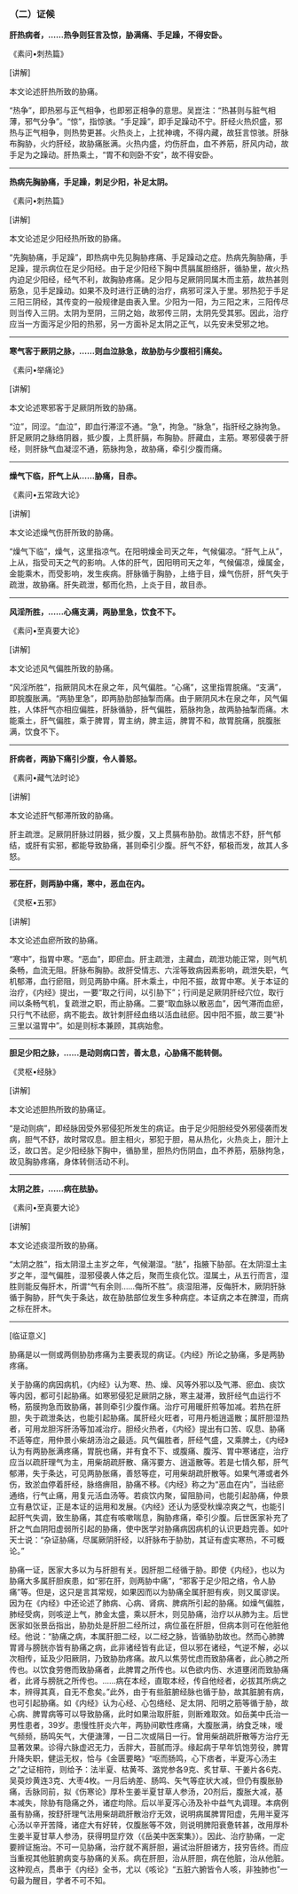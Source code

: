 ### （二）证候

**肝热病者，……热争则狂言及惊，胁满痛、手足躁，不得安卧。**

《素问•刺热篇》

[讲解]

本文论述肝热所致的胁痛。

“热争”，即热邪与正气相争，也即邪正相争的意思。吴崑注：“热甚则与脏气相薄，邪气分争”。“惊”，指惊骇。“手足躁”，即手足躁动不宁。肝经火热炽盛，邪热与正气相争，则热势更甚。火热炎上，上扰神魂，不得内藏，故狂言惊骇。肝脉布胸胁，火灼肝经，故胁痛胀满。火热内盛，灼伤肝血，血不养筋，肝风内动，故手足为之躁动。肝热乘土，“胃不和则卧不安”，故不得安卧。

* * *

**热病先胸胁痛，手足躁，刺足少阳，补足太阴。**

《素问•刺热篇》

[讲解]

本文论述足少阳经热所致的胁痛。

“先胸胁痛，手足躁”，即热病中先见胸胁疼痛、手足躁动之症。热病先胸胁痛，手足躁，提示病位在足少阳经。由于足少阳经下胸中贯膈属胆络肝，循胁里，故火热内迫足少阳经，经气不利，故胸胁疼痛。足少阳与足厥阴同属木而主筋，故热甚则筋急，见手足躁动。如果不及时进行正确的治疗，病邪可深入于里。邪热犯于手足三阳三阴经，其传变的一般规律是由表入里。少阳为一阳，为三阳之末，三阳传尽则当传入三阴。太阴为至阴，三阴之始，故邪传三阴，太阴先受其邪。因此，治疗应当一方面泻足少阳的热邪，另一方面补足太阴之正气，以先安未受邪之地。

* * *

**寒气客于厥阴之脉，……则血泣脉急，故胁肋与少腹相引痛矣。**

《素问•举痛论》

[讲解]

本文论述寒邪客于足厥阴所致的胁痛。

“泣”，同涩。“血泣”，即血行滞涩不通。“急”，拘急。“脉急”，指肝经之脉拘急。肝足厥阴之脉络阴器，抵少腹，上贯肝膈，布胸胁。肝藏血，主筋。寒邪侵袭于肝经，则肝脉气血凝涩不通，筋脉拘急，故胁痛，牵引少腹而痛。

* * *

**燥气下临，肝气上从……胁痛，目赤。**

《素问•五常政大论》

[讲解]

本文论述燥气伤肝所致的胁痛。

“燥气下临”，燥气，这里指凉气。在阳明燥金司天之年，气候偏凉。“肝气上从”，上从，指受司天之气的影响。人体的肝气，因阳明司天之年，气候偏凉，燥属金，金能乘木，而受影响，发生疾病。肝脉循于胸胁，上络于目，燥气伤肝，肝气失于疏泄，故胁痛。肝失疏泄，郁而化热，上炎于目，故目赤。

* * *

**风淫所胜，……心痛支满，两胁里急，饮食不下。**

《素问•至真要大论》

[讲解]

本文论述风气偏胜所致的胁痛。

“风淫所胜”，指厥阴风木在泉之年，风气偏胜。“心痛”，这里指胃脘痛。“支满”，即脘腹胀满。“两胁里急”，即两胁肋部抽掣而痛。由于厥阴风木在泉之年，风气偏胜，人体肝气亦相应偏胜，肝脉循胁，肝气偏胜，筋脉拘急，故两胁抽掣而痛。木能乘土，肝气偏胜，乘于脾胃，胃主纳，脾主运，脾胃不和，故胃脘痛，脘腹胀满，饮食不下。

* * *

**肝病者，两胁下痛引少腹，令人善怒。**

《素问•藏气法时论》

[讲解]

本文论述肝气郁滞所致的胁痛。

肝主疏泄。足厥阴肝脉过阴器，抵少腹，又上贯膈布胁肋。故情志不舒，肝气郁结，或肝有实邪，都能导致胁痛，甚则牵引少腹。肝气不舒，郁极而发，故其人多怒。

* * *

**邪在肝，则两胁中痛，寒中，恶血在内。**

《灵枢•五邪》

[讲解]

本文论述血瘀所致的胁痛。

“寒中”，指胃中寒。“恶血”，即瘀血。肝主疏泄，主藏血，疏泄功能正常，则气机条畅，血流无阻。肝脉布胸胁。故肝受情志、六淫等致病因素影响，疏泄失职，气机郁滞，血行瘀阻，则见两胁中痛。肝木乘土，中阳不振，故胃中寒。关于本证的治疗，《内经》提出，一要“取之行间，以引胁下”；行间是足厥阴肝经穴位，取行间以条畅气机，复疏泄之职，而止胁痛。二要“取血脉以散恶血”，因气滞而血瘀，只行气不祛瘀，病不能去。故针刺肝经血络以活血祛瘀。因中阳不振，故三要“补三里以温胃中”。如是则标本兼顾，其病始愈。

* * *

**胆足少阳之脉，……是动则病口苦，善太息，心胁痛不能转侧。**

《灵枢•经脉》

[讲解]

本文论述胆热所致的胁痛证。

“是动则病”，即经脉因受外邪侵犯所发生的病证。由于足少阳胆经受外邪侵袭而发病，胆气不舒，故时常叹息。胆主相火，邪犯于胆，易从热化，火热炎上，胆汁上泛，故口苦。足少阳经脉下胸中，循胁里，胆热灼伤阴血，血不养筋，筋脉拘急，故见胸胁疼痛，身体转侧活动不利。

* * *

**太阴之胜，……病在胠胁。**

《素问•至真要大论》

[讲解]

本文论述痰湿所致的胁痛。

“太阴之胜”，指太阴湿土主岁之年，气候潮湿。“胠”，指腋下胁部。在太阴湿土主岁之年，湿气偏胜，湿邪侵袭人体之后，聚而生痰化饮。湿属土，从五行而言，湿胜则能反侮肝木，所谓“气有余则……侮所不胜”。痰湿阻滞，反侮肝木，厥阴肝脉循于胸胁，肝气失于条达，故在胁胠部位发生多种病症。本证病之本在脾湿，而病之标在肝木。

* * *

[临证意义]

胁痛是以一侧或两侧胁肋疼痛为主要表现的病证。《内经》所论之胁痛，多是两胁疼痛。

关于胁痛的病因病机，《内经》认为寒、热、燥、风等外邪以及气滞、瘀血、痰饮等内因，都可引起胁痛。如寒邪侵犯足厥阴之脉，寒主凝滞，致肝经气血运行不畅，筋膜拘急而致胁痛，甚则牵引少腹作痛。治疗可用暖肝煎等加减。若热在肝胆，失于疏泄条达，也能引起胁痛。属肝经火旺者，可用丹栀逍遥散；属肝胆湿热者，可用龙胆泻肝汤等加减治疗。胆经火热者，《内经》提出有口苦、叹息、胁痛不适等症，用仲景小柴胡汤治之最适。风气偏胜者，肝经气盛，又乘脾土，《内经》认为有两胁胀满疼痛，胃脘也痛，并有食不下、或腹痛、腹泻、胃中寒诸症，治疗应当以疏肝理气为主，用柴胡疏肝散、痛泻要方、逍遥散等。若是七情久郁，肝气郁滞，失于条达，可见两胁胀痛，善怒等症，可用柴胡疏肝散等。如果气滞或者外伤，致淤血停着肝经，脉络痹阻，胁痛不移。《内经》称之为“恶血在内”，当祛瘀通络，行气止痛，用复元活血汤等。若痰饮内聚，留阻胁间，也能引起胁痛，仲景立有悬饮证，正是本证的运用和发展。《内经》还认为感受秋燥凉爽之气，也能引起肝气失调，致生胁痛，其症有咳嗽喘息，胸胁疼痛，牵引少腹。后世医家补充了肝之气血阴阳虚弱所引起的胁痛，使中医学对胁痛病因病机的认识更趋完善。如叶天士说：“杂证胁痛，尽属厥阴肝经，以肝脉布于胁肋，其证有虚实寒热，不可概论。”

胁痛一证，医家大多以为与肝胆有关。因肝胆二经循于胁。即使《内经》，也以为胁痛大多属肝胆疾患，如“邪在肝，则两胁中痛”，“邪客于足少阳之络，令人胁痛”等。但是，这只是言其常规，如果因而以为胁痛全属肝胆有疾，则又属谬误。因为在《内经》中还论述了肺病、心病、肾病、脾病所引起的胁痛。如燥气偏胜，肺经受病，则咳逆上气，肺金太盛，乘以肝木，则见胁痛，治疗以从肺为主。后世医家如张景岳指出，胁肋处是肝胆二经所过，病位虽在肝胆，但病本则可在他脏他经。他说：“胁痛之病，本属肝胆二经，以二经之脉，皆循胁肋故也。然而心肺脾胃肾与膀胱亦皆有胁痛之病，此非诸经皆有此证，但以邪在诸经，气逆不解，必以次相传，延及少阳厥阴，乃致胁肋疼痛。故凡以焦劳忧虑而致胁痛者，此心肺之所传也。以饮食劳倦而致胁痛者，此脾胃之所传也。以色欲内伤、水道壅闭而致胁痛者，此肾与膀胱之所传也。……病在本经，直取本经，传自他经者，必拔其所病之本，辨得其真，自无不愈矣。”此外，由于有些脏腑经脉也循于胁，故其脏腑有病，也可引起胁痛。如《内经》认为心经、心包络经、足太阴、阳明之筋等循于胁，故心病、脾胃病等可以导致胁痛，此时如果治取肝脏，则断难取效。如岳美中氏治一男性患者，39岁。患慢性肝炎六年，两胁间歇性疼痛，大腹胀满，纳食乏味，嗳气频频，肠鸣矢气，大便溏薄，一日二次或隔日一行。曾用柴胡疏肝散等方治疗无显著效果。诊得六脉虚迟无力，舌胖大，苔腻而浮。缘起病于早年饥饱劳役，脾胃升降失职，健运无权，恰与《金匮要略》“呕而肠鸣，心下痞者，半夏泻心汤主之”之证相符，则给予：法半夏、枯黄芩、潞党参各9克、炙甘草、干姜片各6克、吴萸炒黄连3克、大枣4枚。一月后纳差、肠鸣、矢气等症状大减，但仍有腹胀胁痛，舌脉同前，拟《伤寒论》厚朴生姜半夏甘草人参汤，20剂后，腹胀大减，基本减失，除胁有隐痛之外，诸症均除。后以半夏泻心汤及补中益气丸调理。本病例虽有胁痛，按舒肝理气法用柴胡疏肝散治疗无效，说明病属脾胃阳虚，先用半夏泻心汤以辛开苦降，诸症大有好转，仅腹胀等不效，则说明脾阳衰惫转甚，改用厚朴生姜半夏甘草人参汤，获得明显疗效（《岳美中医案集》）。因此、治疗胁痛，一定要辨证施治。不可一见胁痛，治疗就不离肝胆，遍试治肝胆诸方，技穷告终。而应当重视其他脏腑病变与胁痛的关系。病在肝胆，治从肝胆，病在他脏，治从他脏。这种观点，贯串于《内经》全书，尤以《咳论》“五脏六腑皆令人咳，非独肺也”一句最为醒目，学者不可不知。
